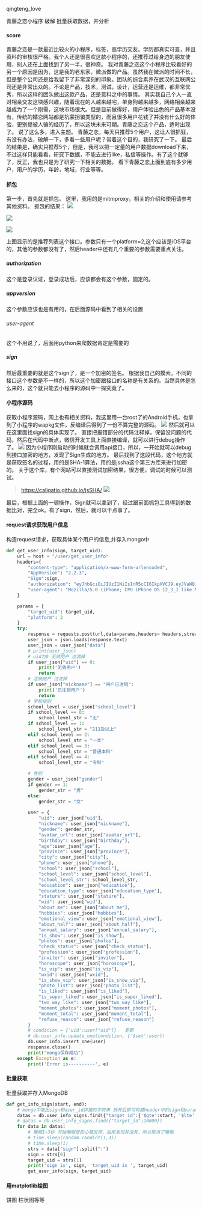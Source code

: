 qingteng_love

青藤之恋小程序 破解 批量获取数据，并分析

#### score
青藤之恋是一款最近比较火的小程序，标签，高学历交友。学历都真实可查，并且资料的审核很严格。我个人还是很喜欢这款小程序的，还推荐过给身边的朋友使用，别人还在上面找到了另一半，很神奇。
我对青藤之恋这个小程序比较看好的另一个原因是因为，这是我的老东家，微派做的产品。虽然我在微派的时间不长，但是整个公司还是给我留下了非常深刻的印象。团队的综合素养在武汉的互联网公司还是非常出众的。不论是产品，技术，测试，设计，运营还是运维，都非常优秀，所以这样的团队做出这款产品，还是意料之中的事情。
其实我自己个人一直对相亲交友这块感兴趣，随着现在的人越来越宅，单身狗越来越多，网络相亲越来越成为了一个刚需，这块市场很大。但是目前做得好，用户体验出色的产品基本没有，传统的婚恋网站都是坑蒙拐骗类型的，而且很多用户花钱了并没有什么好的体验，更别提被人骗的经历了，所以这块未来可期。青藤之恋这个产品，适时出现了。
说了这么多，进入主题。
青藤之恋，每天只推荐5个用户，这让人很抓狂，有没有办法，破解一下，多看一些用户呢？带着这个目的，我研究了一下。
最后的结果是，确实只推荐5个，但是，我可以把一定量的用户数据download下来，不过这样只能看看，研究下数据，不能去进行like，私信等操作。有了这个就够了，反正，我也只是为了研究一下相关的数据。 看下青藤之恋上面到底有多少用户，用户的学历，年龄，地域，行业等等。

#### 抓包
第一步，首先就是抓包。
这里，我用的是mitmproxy。相关的介绍和使用请参考其他资料。
抓包的结果：
![](http://ww1.sinaimg.cn/large/007dl3HPgy1g5ozhk8awkj31ec0tgn3u.jpg)

![](http://ww1.sinaimg.cn/large/007dl3HPgy1g5ozhtgu9vj31ec0tggr5.jpg)

![](http://ww1.sinaimg.cn/large/007dl3HPgy1g5ozi0ev79j31ec0tg43i.jpg)

上图显示的是推荐列表这个接口。参数只有一个platform=2,这个应该是iOS平台的，其他的参数都没有了，然后header中还有几个重要的参数需要重点关注。

##### authorization
这个是登录认证，登录成功后，应该都会有这个参数，固定的。

##### appversion
这个参数应该也是有用的，在后面源码中看到了相关的设置

###### user-agent
这个不用说了，后面用python来爬数据肯定是需要的

##### sign
然后最重要的就是这个sign了，是一个加密的签名。
根据我自己的摸索，不同的接口这个参数是不一样的，所以这个加密跟接口的名称是有关系的。当然具体是怎么来的，这个就只能去小程序的源码中一探究竟了。



#### 小程序源码
获取小程序源码，网上也有相关资料，我这里用一台root了的Android手机，也拿到了小程序的wapkg文件，反编译后得到了一份不算完整的源码。
![](http://ww1.sinaimg.cn/large/007dl3HPgy1g5ozrfzgjqj31wy176tku.jpg)
然后就可以在这里面找sign的具体实现了。
直接把报错部分的代码注释掉，保留没问题的代码，然后在代码中断点，微信开发工具上面直接编译，就可以进行debug操作了。
![](http://ww1.sinaimg.cn/large/007dl3HPgy1g5p018jjp1j317e0icjv2.jpg)
因为小程序刚启动的时候就会调用api接口，所以，一开始就可以debug到接口加密的地方，发现了Sign生成的地方。
最后找到了这段代码，这个地方就是获取签名的过程，用的是SHA-1算法，用的是jssha这个第三方库来进行加密的。
关于这个库，有个网站可以直接测试加密结果，很方便，调试的时候可以测试。
> https://caligatio.github.io/jsSHA/
![](http://ww1.sinaimg.cn/large/007dl3HPgy1g5ozu0eoeoj30ni0e8wgc.jpg)

最后，根据上面的一顿操作，Sign就可以拿到了，经过跟前面抓包工具得到的数据比对，完全ok。有了sign，然后，就可以干点事了。

#### request请求获取用户信息
构造request请求，获取具体某个用户的信息,并存入mongo中
```python
def get_user_info(sign, target_uid):
    url = host + "/user/get_user_info"
    headers={
        "content-type": "application/x-www-form-urlencoded",
        "AppVersion": "2.2.3",
        "Sign":sign,
        "authorization": "eyJhbGciOiJIUzI1NiIsInR5cCI6IkpXVCJ9.eyJVaWQiOjk2MjUxLCJleHAiOjE1NjYzNjA1MDh9.LW4dT8fqs7zXNLkB_YYqYDIqeTRwb0v3-vcjjZ74keY",
        "user-agent": "Mozilla/5.0 (iPhone; CPU iPhone OS 12_3_1 like Mac OS X) AppleWebKit/605.1.15 (KHTML, like Gecko) Mobile/15E148 MicroMessenger/7.0.5(0x17000523) NetType/WIFI Language/zh_CN"
    }

    params = {
        "target_uid": target_uid,
        "platform": 2
    }
    try:
        response = requests.post(url,data=params,headers= headers,stream=False,timeout=20)
        user_json = json.loads(response.text)
        user_json = user_json["data"]
        # print(user_json)
        # uid为0 无效用户 过滤掉
        if user_json["uid"] == 0:
            print('无效用户')
            return
        # 注销用户 过滤掉
        if user_json["nickname"] == "用户已注销":
            print('已注销用户')
            return
        # 学校级别
        school_level = user_json["school_level"]
        if school_level == 0:
            school_level_str = "无"
        if school_level == 1:
            school_level_str = "211及以上"
        elif school_level == 2:
            school_level_str = "一本"
        elif school_level == 3:
            school_level_str = "普通本科"
        elif school_level == 4:
            school_level_str = "专科"

        # 性别
        gender = user_json["gender"]
        if gender == 1:
            gender_str = "男"
        else:
            gender_str = "女"
 
        user = {
            "uid": user_json["uid"],
            "nickname": user_json["nickname"],
            "gender": gender_str,
            "avatar_url": user_json["avatar_url"],
            "birthday": user_json["birthday"],
            "age":user_json["age"],
            "province": user_json["province"],
            "city": user_json["city"],
            "phone": user_json["phone"],
            "school": user_json["school"],
            "school_level": user_json["school_level"],
            "school_level_str": school_level_str,
            "education": user_json["education"],
            "education_type": user_json["education_type"],
            "stature": user_json["stature"],
            "wid": user_json["wid"],
            "about_me": user_json["about_me"],
            "hobbies": user_json["hobbies"],
            "emotional_view": user_json["emotional_view"],
            "about_half": user_json["about_half"],
            "annual_salary": user_json["annual_salary"],
            "is_show": user_json["is_show"],
            "photos": user_json["photos"],
            "check_status": user_json["check_status"],
            "profession": user_json["profession"],
            "inviter": user_json["inviter"],
            "horoscope": user_json["horoscope"],
            "is_vip": user_json["is_vip"],
            "wxid": user_json["wxid"],
            "is_show_vip": user_json["is_show_vip"],
            "photo_list": user_json["photo_list"],
            "is_liked": user_json["is_liked"],
            "is_super_liked": user_json["is_super_liked"],
            "two_way_like": user_json["two_way_like"],
            "moment_photos": user_json["moment_photos"],
            "moment_total": user_json["moment_total"],
            "refuse_reason": user_json["refuse_reason"]
        }
        # condition = {'uid':user["uid"]}   更新
        # db.user_info.update_one(condition, {'$set':user})
        db.user_info.insert_one(user)
        response.close()
        print("mongo保存成功")
    except Exception as e:
        print('Error is----------', e)
```

#### 批量获取
批量获取并存入MongoDB
```python
def get_info_sign(start, end):
    # mongo中取出sign和user_id拼接的字符串 拆开后即可构建header中的sign和param的target_uid
    datas = db.user_info_signs.find({"target_id":{'$gte':start, '$lte':end}})
    # datas = db.user_info_signs.find({"target_id":20000})
    for data in datas:
        # 睡眠1~3秒 开始睡眠是担心被反爬，后来发现并没有，所以取消了睡眠
        # time.sleep(random.randint(1,3))
        # time.sleep(1)
        strs = data["sign"].split(":")
        sign = strs[0]
        target_uid = strs[1]
        print('sign is', sign, 'target_uid is ', target_uid)
        get_user_info(sign, target_uid)
```
#### 用matplotlib绘图
饼图 柱状图等等
